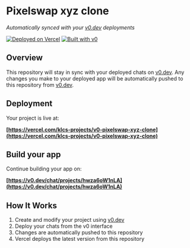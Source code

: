 # Pixelswap xyz clone

*Automatically synced with your [v0.dev](https://v0.dev) deployments*

[![Deployed on Vercel](https://img.shields.io/badge/Deployed%20on-Vercel-black?style=for-the-badge&logo=vercel)](https://vercel.com/klcs-projects/v0-pixelswap-xyz-clone)
[![Built with v0](https://img.shields.io/badge/Built%20with-v0.dev-black?style=for-the-badge)](https://v0.dev/chat/projects/hwza6oW1nLA)

## Overview

This repository will stay in sync with your deployed chats on [v0.dev](https://v0.dev).
Any changes you make to your deployed app will be automatically pushed to this repository from [v0.dev](https://v0.dev).

## Deployment

Your project is live at:

**[https://vercel.com/klcs-projects/v0-pixelswap-xyz-clone](https://vercel.com/klcs-projects/v0-pixelswap-xyz-clone)**

## Build your app

Continue building your app on:

**[https://v0.dev/chat/projects/hwza6oW1nLA](https://v0.dev/chat/projects/hwza6oW1nLA)**

## How It Works

1. Create and modify your project using [v0.dev](https://v0.dev)
2. Deploy your chats from the v0 interface
3. Changes are automatically pushed to this repository
4. Vercel deploys the latest version from this repository